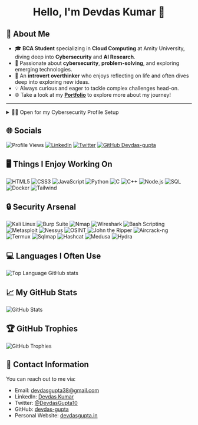 # <h1 align="center">Hello, I'm Devdas Kumar 👋</h1>

## 💫 About Me
- 🎓 **BCA Student** specializing in **Cloud Computing** at Amity University, diving deep into **Cybersecurity** and **AI Research**.
- 🌱 Passionate about **cybersecurity**, **problem-solving**, and exploring emerging technologies.
- 🤔 An **introvert overthinker** who enjoys reflecting on life and often dives deep into exploring new ideas.
- 💡 Always curious and eager to tackle complex challenges head-on.
- 🌐 Take a look at my **[Portfolio](https://devdasgupta.in/)** to explore more about my journey!

---

<details>
<summary>👨‍💻 Open for my Cybersecurity Profile Setup</summary>
    
```python

def identity():
    H_D_J = {}  # H.D.J. stands for "Hidden Devdas Journey" 
    H_D_J["job"] = "Cybersecurity / AI Researcher"
    H_D_J["pronouns"] = "He/Him"
    H_D_J["special_move"] = [
        "💻 Web Hacking", 
        "📱 Root User or Android Hacking", 
        "🧠 Human Hacking - understanding and influencing human behavior for security"
    ]
    
    # Cybersecurity setup with favorite tools
    H_D_J["main_weapon"] = [
        "🛡️ Burp Suite - for web hacking",
        "🔍 Metasploit - for penetration testing",
        "📲 Magisk Manager - for Android rooting",
        "🐧 Linux - for its flexibility and power",
        "🐀 Custom RATs - for controlled exploitation"
    ]
    
    H_D_J["favorite_language"] = ["🐍 Python", "✨ JavaScript", "🦾 Rust"]
    
    return H_D_J

```

![Cyber Setup](https://img.shields.io/badge/Cyber%20Setup-%23000000.svg?style=for-the-badge&logo=hackerone&logoColor=green)

</details>

## 🌐 Socials
![Profile Views](https://komarev.com/ghpvc/?username=Devdas-gupta&color=brightgreen&style=flat)
[![LinkedIn](https://img.shields.io/badge/LinkedIn-%230077B5.svg?logo=linkedin&logoColor=white)](https://www.linkedin.com/in/devdas-kumar-cybersecurity/)
[![Twitter](https://img.shields.io/badge/Twitter-%231DA1F2.svg?logo=Twitter&logoColor=white)](https://twitter.com/DevdasGupta10)
[![GitHub Devdas-gupta](https://img.shields.io/github/followers/Devdas-gupta?label=follow&style=social)](https://github.com/Devdas-gupta)

## 🖥️ Things I Enjoy Working On
![HTML5](https://img.shields.io/badge/HTML5-%23E34F26.svg?style=for-the-badge&logo=html5&logoColor=white)
![CSS3](https://img.shields.io/badge/CSS3-%231572B6.svg?style=for-the-badge&logo=css3&logoColor=white)
![JavaScript](https://img.shields.io/badge/JavaScript-%23323330.svg?style=for-the-badge&logo=javascript&logoColor=%23F7DF1E)
![Python](https://img.shields.io/badge/Python-3670A0?style=for-the-badge&logo=python&logoColor=ffdd54)
![C](https://img.shields.io/badge/C-%2300599C.svg?style=for-the-badge&logo=c&logoColor=white)
![C++](https://img.shields.io/badge/C++-%2300599C.svg?style=for-the-badge&logo=c%2B%2B&logoColor=white)
![Node.js](https://img.shields.io/badge/Node.js-6DA55F?style=for-the-badge&logo=node.js&logoColor=white)
![SQL](https://img.shields.io/badge/SQL-%2300f.svg?style=for-the-badge&logo=mysql&logoColor=white)
![Docker](https://img.shields.io/badge/Docker-%230db7ed.svg?style=for-the-badge&logo=docker&logoColor=white)
![Tailwind](https://img.shields.io/badge/TailwindCSS-%2338B2AC.svg?style=for-the-badge&logo=tailwind-css&logoColor=white)

## 🔒 Security Arsenal
![Kali Linux](https://img.shields.io/badge/Kali%20Linux-%231a1a1a.svg?style=for-the-badge&logo=kali-linux&logoColor=white)
![Burp Suite](https://img.shields.io/badge/Burp%20Suite-%230a0a0a.svg?style=for-the-badge&logo=burp-suite&logoColor=orange)
![Nmap](https://img.shields.io/badge/Nmap-%23e60000.svg?style=for-the-badge&logo=nmap&logoColor=white)
![Wireshark](https://img.shields.io/badge/Wireshark-%237D73A5.svg?style=for-the-badge&logo=wireshark&logoColor=white)
![Bash Scripting](https://img.shields.io/badge/Bash%20Scripting-%23121011.svg?style=for-the-badge&logo=gnu-bash&logoColor=white)
![Metasploit](https://img.shields.io/badge/Metasploit-%230a0a0a.svg?style=for-the-badge&logo=metasploit&logoColor=red)
![Nessus](https://img.shields.io/badge/Nessus-%2321252D.svg?style=for-the-badge&logo=nessus&logoColor=green)
![OSINT](https://img.shields.io/badge/OSINT-%231F222E.svg?style=for-the-badge)
![John the Ripper](https://img.shields.io/badge/John%20the%20Ripper-%23989898.svg?style=for-the-badge)
![Aircrack-ng](https://img.shields.io/badge/Aircrack%2Dng-%23111111.svg?style=for-the-badge)
![Termux](https://img.shields.io/badge/Termux-%233c1e42.svg?style=for-the-badge&logo=termux&logoColor=white)
![Sqlmap](https://img.shields.io/badge/Sqlmap-%233e3e3e.svg?style=for-the-badge)
![Hashcat](https://img.shields.io/badge/Hashcat-%23e60000.svg?style=for-the-badge&logo=hashcat&logoColor=white)
![Medusa](https://img.shields.io/badge/Medusa-%23222222.svg?style=for-the-badge)
![Hydra](https://img.shields.io/badge/Hydra-%23222222.svg?style=for-the-badge&logo=hydra&logoColor=green)

## 💻 Languages I Often Use
![Top Language GitHub stats](https://github-readme-stats.vercel.app/api/top-langs/?username=Devdas-gupta&layout=compact&theme=slateorange&langs_count=6)

## 📈 My GitHub Stats
![GitHub Stats](https://github-readme-stats.vercel.app/api?username=Devdas-gupta&count_private=true&show_icons=true&theme=slateorange)

## 🏆 GitHub Trophies
![GitHub Trophies](https://github-profile-trophy.vercel.app/?username=Devdas-gupta&theme=gruvbox&no-frame=false&no-bg=false&margin-w=4)

## 📧 Contact Information

You can reach out to me via:

- Email: devdasgupta38@gmail.com
- LinkedIn: [Devdas Kumar](https://www.linkedin.com/in/devdas-kumar-cybersecurity/)
- Twitter: [@DevdasGupta10](https://twitter.com/DevdasGupta10)
- GitHub: [devdas-gupta](https://github.com/devdas-gupta)
- Personal Website: [devdasgupta.in](https://devdasgupta.in)


